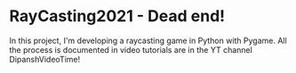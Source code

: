 # RayCasting2021 - Dead end!

In this project, I'm developing a raycasting game in Python with Pygame. All the process is documented in video tutorials are in the YT channel DipanshVideoTime!

